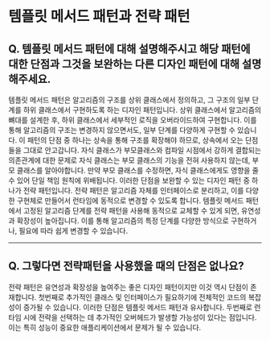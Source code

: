 # 템플릿 메서드 패턴과 전략 패턴

## **Q. 템플릿 메서드 패턴에 대해 설명해주시고 해당 패턴에 대한 단점과 그것을 보완하는 다른 디자인 패턴에 대해 설명해주세요.**

템플릿 메서드 패턴은 알고리즘의 구조를 상위 클래스에서 정의하고, 그 구조의 일부 단계를 하위 클래스에서 구현하도록 하는 디자인 패턴입니다. 상위 클래스에서 알고리즘의 뼈대를 설계한 후, 하위 클래스에서 세부적인 로직을 오버라이드하여 구현합니다. 이를 통해 알고리즘의 구조는 변경하지 않으면서도, 일부 단계를 다양하게 구현할 수 있습니다. 이 패턴의 단점 중 하나는 상속을 통해 구조를 확장해야 하므로, 상속에서 오는 단점들을 그대로 안고갑니다. 자식 클래스가 부모클래스와 컴파일 시점에서 강하게 결합되는 의존관계에 대한 문제로 자식 클래스는 부모 클래스의 기능을 전혀 사용하지 않는데, 부모 클래스를 알아야합니다. 만약 부모 클래스를 수정하면, 자식 클래스에게도 영향을 줄 수 있어 단일 책임 원칙에 위배됩니다. 이러한 단점을 보완할 수 있는 디자인 패턴 중 하나가 전략 패턴입니다. 전략 패턴은 알고리즘 자체를 인터페이스로 분리하고, 이를 다양한 구현체로 만들어서 런타임에 동적으로 변경할 수 있도록 합니다. 템플릿 메서드 패턴에서 고정된 알고리즘 단계를 전략 패턴을 사용해 동적으로 교체할 수 있게 되면, 유연성과 확장성이 높아집니다. 이를 통해 알고리즘의 특정 단계를 다양한 방식으로 구현하거나, 필요에 따라 쉽게 변경할 수 있습니다.

***

## **Q. 그렇다면 전략패턴을 사용했을 때의 단점은 없나요?**

전략 패턴은 유연성과 확장성을 높여주는 좋은 디자인 패턴이지만 이것 역시 단점이 존재합니다. 첫번째로 추가적인 클래스 및 인터페이스가 필요하기에 전체적인 코드의 복잡성이 증가될 수 있습니다. 이러한 단점은 템플릿 메서드 패턴과 유사합니다. 두번째로 런타임 시에 전략을 선택하는 데 추가적인 오버헤드가 발생할 가능성이 있다는 점입니다. 이는 특히 성능이 중요한 애플리케이션에서 문제가 될 수 있습니다.
